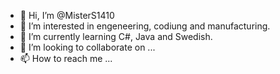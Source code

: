 - 👋 Hi, I’m @MisterS1410
- 👀 I’m interested in engeneering, codiung and manufacturing.
- 🌱 I’m currently learning C#, Java and Swedish.
- 💞️ I’m looking to collaborate on ...
- 📫 How to reach me ...

<!---
MisterS1410/MisterS1410 is a ✨ special ✨ repository because its `README.md` (this file) appears on your GitHub profile.
You can click the Preview link to take a look at your changes.
--->
